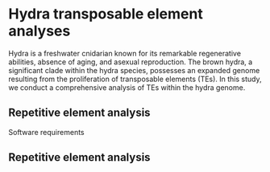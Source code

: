 # Hydra transposable element analyses
Hydra is a freshwater cnidarian known for its remarkable regenerative abilities, absence of aging, and asexual reproduction. The brown hydra, a significant clade within the hydra species, possesses an expanded genome resulting from the proliferation of transposable elements (TEs). In this study, we conduct a comprehensive analysis of TEs within the hydra genome.
## Repetitive element analysis
Software requirements
## Repetitive element analysis
